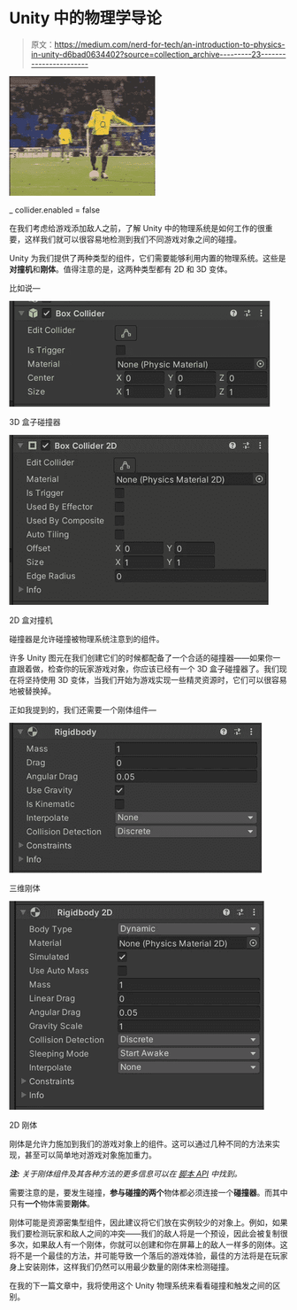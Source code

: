 # Unity 中的物理学导论

> 原文：<https://medium.com/nerd-for-tech/an-introduction-to-physics-in-unity-d6bad0634402?source=collection_archive---------23----------------------->

![](img/8edeaeb2400f67964b27561fdfd8a8db.png)

_ collider.enabled = false

在我们考虑给游戏添加敌人之前，了解 Unity 中的物理系统是如何工作的很重要，这样我们就可以很容易地检测到我们不同游戏对象之间的碰撞。

Unity 为我们提供了两种类型的组件，它们需要能够利用内置的物理系统。这些是**对撞机**和**刚体**。值得注意的是，这两种类型都有 2D 和 3D 变体。

比如说—

![](img/b270a756ea1776b5d5588901bb8690c8.png)

3D 盒子碰撞器

![](img/f8f8e6bcd62e9630e6afd64d22b0faa1.png)

2D 盒对撞机

碰撞器是允许碰撞被物理系统注意到的组件。

许多 Unity 图元在我们创建它们的时候都配备了一个合适的碰撞器——如果你一直跟着做，检查你的玩家游戏对象，你应该已经有一个 3D 盒子碰撞器了。我们现在将坚持使用 3D 变体，当我们开始为游戏实现一些精灵资源时，它们可以很容易地被替换掉。

正如我提到的，我们还需要一个刚体组件—

![](img/8eef484f1f4b821c680777158c4985b0.png)

三维刚体

![](img/eff947a7b991a59925136b4440d6694c.png)

2D 刚体

刚体是允许力施加到我们的游戏对象上的组件。这可以通过几种不同的方法来实现，甚至可以简单地对游戏对象施加重力。

***注:*** *关于刚体组件及其各种方法的更多信息可以在* [*脚本 API*](https://docs.unity3d.com/ScriptReference/Rigidbody.html) *中找到。*

需要注意的是，要发生碰撞，**参与碰撞的两个**物体都必须连接一个**碰撞器**。而其中只有**一个**物体需要**刚体**。

刚体可能是资源密集型组件，因此建议将它们放在实例较少的对象上。例如，如果我们要检测玩家和敌人之间的冲突——我们的敌人将是一个预设，因此会被复制很多次，如果敌人有一个刚体，你就可以创建和你在屏幕上的敌人一样多的刚体。这将不是一个最佳的方法，并可能导致一个落后的游戏体验，最佳的方法将是在玩家身上安装刚体，这样我们仍然可以用最少数量的刚体来检测碰撞。

在我的下一篇文章中，我将使用这个 Unity 物理系统来看看碰撞和触发之间的区别。